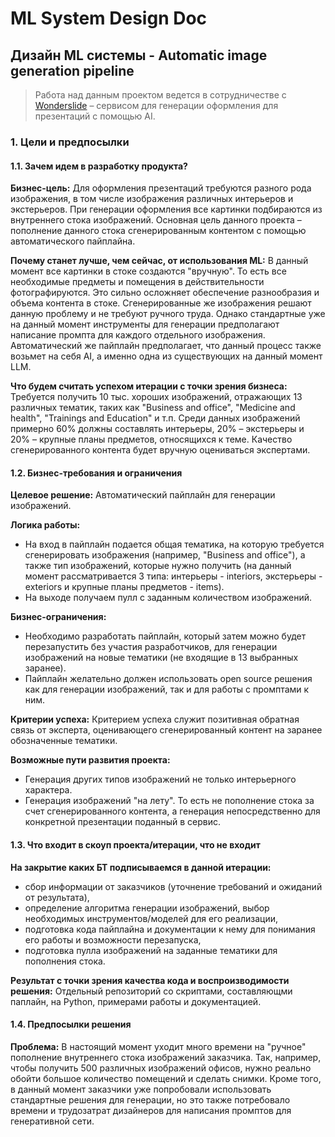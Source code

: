 # ML System Design Doc
## Дизайн ML системы - Automatic image generation pipeline

> Работа над данным проектом ведется в сотрудничестве с [Wonderslide](https://wonderslide.com) – сервисом для генерации оформления для презентаций с помощью AI.

### 1. Цели и предпосылки 
#### 1.1. Зачем идем в разработку продукта?  

**Бизнес-цель:** Для оформления презентаций требуются разного рода изображения, в том числе изображения различных интерьеров и экстерьеров. При генерации оформления все картинки подбираются из внутреннего стока изображений. Основная цель данного проекта – пополнение данного стока сгенерированным контентом с помощью автоматического пайплайна.

**Почему станет лучше, чем сейчас, от использования ML:** В данный момент все картинки в стоке создаются "вручную". То есть все необходимые предметы и помещения в действительности фотографируются. Это сильно осложняет обеспечение разнообразия и объема контента в стоке. Сгенерированные же изображения решают данную проблему и не требуют ручного труда. Однако стандартные уже на данный момент инструменты для генерации предполагают написание промпта для каждого отдельного изображения. Автоматический же пайплайн предполагает, что данный процесс также возьмет на себя AI, а именно одна из существующих на данный момент LLM.

**Что будем считать успехом итерации с точки зрения бизнеса:** Требуется получить 10 тыс. хороших изображений, отражающих 13 различных тематик, таких как "Business and office", "Medicine and health", "Trainings and Education" и т.п. Среди данных изображений примерно 60% должны составлять интерьеры, 20% – экстерьеры и 20% – крупные планы предметов, относящихся к теме. Качество сгенерированного контента будет вручную оцениваться экспертами.

#### 1.2. Бизнес-требования и ограничения  

**Целевое решение:** Автоматический пайплайн для генерации изображений.

**Логика работы:**
- На вход в пайплайн подается общая тематика, на которую требуется сгенерировать изображения (например, "Business and office"), а также тип изображений, которые нужно получить (на данный момент рассматривается 3 типа: интерьеры - interiors, экстерьеры - exteriors и крупные планы предметов - items).
- На выходе получаем пулл с заданным количеством изображений.

**Бизнес-ограничения:**
- Необходимо разработать пайплайн, который затем можно будет перезапустить без участия разработчиков, для генерации изображений на новые тематики (не входящие в 13 выбранных заранее).
- Пайплайн желательно должен использовать open source решения как для генерации изображений, так и для работы с промптами к ним.

**Критерии успеха:** Критерием успеха служит позитивная обратная связь от эксперта, оценивающего сгенерированный контент на заранее обозначенные тематики.

**Возможные пути развития проекта:**
- Генерация других типов изображений не только интерьерного характера.
- Генерация изображений "на лету". То есть не пополнение стока за счет сгенерированного контента, а генерация непосредственно для конкретной презентации поданный в сервис.

#### 1.3. Что входит в скоуп проекта/итерации, что не входит   

**На закрытие каких БТ подписываемся в данной итерации:** 
- сбор информации от заказчиков (уточнение требований и ожиданий от результата), 
- определение алгоритма генерации изображений, выбор необходимых инструментов/моделей для его реализации, 
- подготовка кода пайплайна и документации к нему для понимания его работы и возможности перезапуска,
- подготовка пулла изображений на заданные тематики для пополнения стока.

**Результат с точки зрения качества кода и воспроизводимости решения:** Отдельный репозиторий со скриптами, составляющми паплайн, на Python, примерами работы и документацией.

#### 1.4. Предпосылки решения  

**Проблема:** В настоящий момент уходит много времени на "ручное" пополнение внутреннего стока изображений заказчика. Так, например, чтобы получить 500 различных изображений офисов, нужно реально обойти большое количество помещений и сделать снимки. Кроме того, в данный момент заказчики уже попробовали использовать стандартные решения для генерации, но это также потребовало времени и трудозатрат дизайнеров для написания промптов для генеративной сети. 

